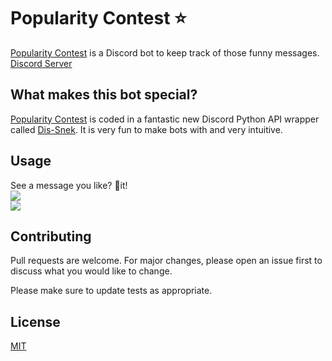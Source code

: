 # Popularity Contest ⭐

[Popularity Contest](https://discord.com/api/oauth2/authorize?client_id=900353078128173097&permissions=274878032976&scope=bot%20applications.commands) is a Discord bot to keep track of those funny messages.
[Discord Server](https://discord.gg/wSQ92ng2f9)

## What makes this bot special?
[Popularity Contest](https://discord.com/api/oauth2/authorize?client_id=900353078128173097&permissions=274878032976&scope=bot%20applications.commands) is coded in a fantastic new Discord Python API wrapper called [Dis-Snek](https://github.com/Discord-Snake-Pit/Dis-Snek). It is very fun to make bots with and very intuitive.


## Usage
See a message you like? 🌠it!\
![](https://cdn.discordapp.com/attachments/860800420569546772/901996911257595944/unknown.png)\
![](https://media.discordapp.net/attachments/860800420569546772/901996109944209429/unknown.png)

## Contributing
Pull requests are welcome. For major changes, please open an issue first to discuss what you would like to change.

Please make sure to update tests as appropriate.

## License
[MIT](https://choosealicense.com/licenses/mit/)
